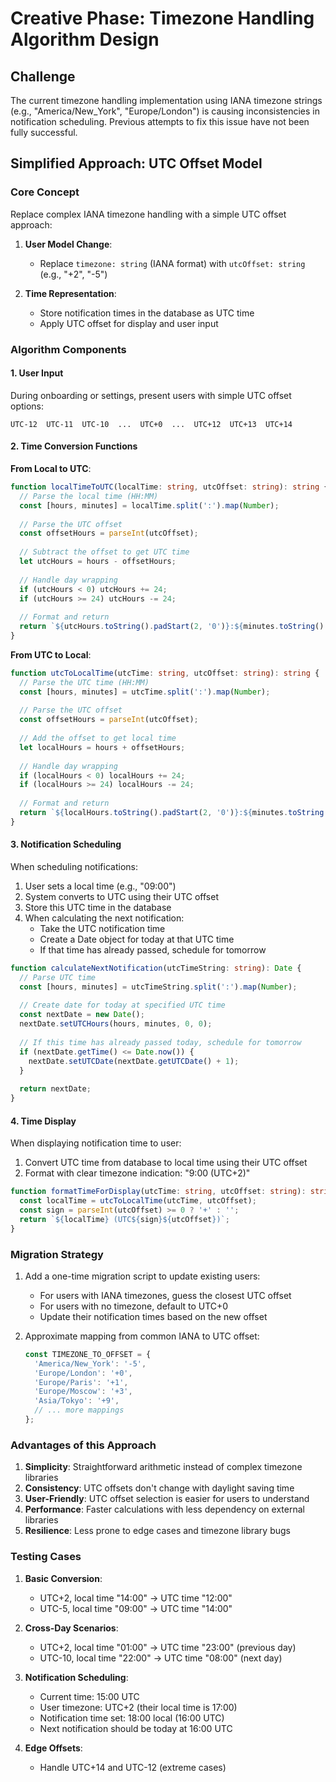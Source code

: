 # Creative Phase: Timezone Handling Algorithm Design

## Challenge

The current timezone handling implementation using IANA timezone strings (e.g., "America/New_York", "Europe/London") is causing inconsistencies in notification scheduling. Previous attempts to fix this issue have not been fully successful.

## Simplified Approach: UTC Offset Model

### Core Concept

Replace complex IANA timezone handling with a simple UTC offset approach:

1. **User Model Change**: 
   - Replace `timezone: string` (IANA format) with `utcOffset: string` (e.g., "+2", "-5")
   
2. **Time Representation**:
   - Store notification times in the database as UTC time
   - Apply UTC offset for display and user input

### Algorithm Components

#### 1. User Input

During onboarding or settings, present users with simple UTC offset options:
```
UTC-12  UTC-11  UTC-10  ...  UTC+0  ...  UTC+12  UTC+13  UTC+14
```

#### 2. Time Conversion Functions

**From Local to UTC**: 
```typescript
function localTimeToUTC(localTime: string, utcOffset: string): string {
  // Parse the local time (HH:MM)
  const [hours, minutes] = localTime.split(':').map(Number);
  
  // Parse the UTC offset
  const offsetHours = parseInt(utcOffset);
  
  // Subtract the offset to get UTC time
  let utcHours = hours - offsetHours;
  
  // Handle day wrapping
  if (utcHours < 0) utcHours += 24;
  if (utcHours >= 24) utcHours -= 24;
  
  // Format and return
  return `${utcHours.toString().padStart(2, '0')}:${minutes.toString().padStart(2, '0')}`;
}
```

**From UTC to Local**:
```typescript
function utcToLocalTime(utcTime: string, utcOffset: string): string {
  // Parse the UTC time (HH:MM)
  const [hours, minutes] = utcTime.split(':').map(Number);
  
  // Parse the UTC offset
  const offsetHours = parseInt(utcOffset);
  
  // Add the offset to get local time
  let localHours = hours + offsetHours;
  
  // Handle day wrapping
  if (localHours < 0) localHours += 24;
  if (localHours >= 24) localHours -= 24;
  
  // Format and return
  return `${localHours.toString().padStart(2, '0')}:${minutes.toString().padStart(2, '0')}`;
}
```

#### 3. Notification Scheduling

When scheduling notifications:

1. User sets a local time (e.g., "09:00")
2. System converts to UTC using their UTC offset
3. Store this UTC time in the database
4. When calculating the next notification:
   - Take the UTC notification time
   - Create a Date object for today at that UTC time
   - If that time has already passed, schedule for tomorrow

```typescript
function calculateNextNotification(utcTimeString: string): Date {
  // Parse UTC time
  const [hours, minutes] = utcTimeString.split(':').map(Number);
  
  // Create date for today at specified UTC time
  const nextDate = new Date();
  nextDate.setUTCHours(hours, minutes, 0, 0);
  
  // If this time has already passed today, schedule for tomorrow
  if (nextDate.getTime() <= Date.now()) {
    nextDate.setUTCDate(nextDate.getUTCDate() + 1);
  }
  
  return nextDate;
}
```

#### 4. Time Display

When displaying notification time to user:

1. Convert UTC time from database to local time using their UTC offset
2. Format with clear timezone indication: "9:00 (UTC+2)"

```typescript
function formatTimeForDisplay(utcTime: string, utcOffset: string): string {
  const localTime = utcToLocalTime(utcTime, utcOffset);
  const sign = parseInt(utcOffset) >= 0 ? '+' : '';
  return `${localTime} (UTC${sign}${utcOffset})`;
}
```

### Migration Strategy

1. Add a one-time migration script to update existing users:
   - For users with IANA timezones, guess the closest UTC offset
   - For users with no timezone, default to UTC+0
   - Update their notification times based on the new offset

2. Approximate mapping from common IANA to UTC offset:
   ```typescript
   const TIMEZONE_TO_OFFSET = {
     'America/New_York': '-5',
     'Europe/London': '+0',
     'Europe/Paris': '+1',
     'Europe/Moscow': '+3',
     'Asia/Tokyo': '+9',
     // ... more mappings
   };
   ```

### Advantages of this Approach

1. **Simplicity**: Straightforward arithmetic instead of complex timezone libraries
2. **Consistency**: UTC offsets don't change with daylight saving time
3. **User-Friendly**: UTC offset selection is easier for users to understand
4. **Performance**: Faster calculations with less dependency on external libraries
5. **Resilience**: Less prone to edge cases and timezone library bugs

### Testing Cases

1. **Basic Conversion**:
   - UTC+2, local time "14:00" → UTC time "12:00"
   - UTC-5, local time "09:00" → UTC time "14:00"

2. **Cross-Day Scenarios**:
   - UTC+2, local time "01:00" → UTC time "23:00" (previous day)
   - UTC-10, local time "22:00" → UTC time "08:00" (next day)

3. **Notification Scheduling**:
   - Current time: 15:00 UTC
   - User timezone: UTC+2 (their local time is 17:00)
   - Notification time set: 18:00 local (16:00 UTC)
   - Next notification should be today at 16:00 UTC

4. **Edge Offsets**:
   - Handle UTC+14 and UTC-12 (extreme cases) 